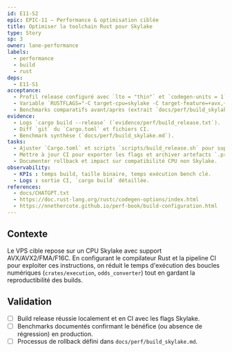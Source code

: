 ```yaml
---
id: E11-S2
epic: EPIC-11 — Performance & optimisation ciblée
title: Optimiser la toolchain Rust pour Skylake
type: Story
sp: 3
owner: lane-performance
labels:
  - performance
  - build
  - rust
deps:
  - E11-S1
acceptance:
  - Profil release configuré avec `lto = "thin"` et `codegen-units = 1` dans le `Cargo.toml` workspace, validé par build `cargo build --release`.
  - Variable `RUSTFLAGS="-C target-cpu=skylake -C target-feature=+avx,+avx2,+fma,+f16c"` documentée et intégrée au pipeline CI/CD (`ci/build.yml`).
  - Benchmarks comparatifs avant/après (extrait `docs/perf/build_skylake.md`) montrant le gain ou absence de régression.
evidence:
  - Logs `cargo build --release` (`evidence/perf/build_release.txt`).
  - Diff `git` du `Cargo.toml` et fichiers CI.
  - Benchmark synthèse (`docs/perf/build_skylake.md`).
tasks:
  - Ajuster `Cargo.toml` et scripts `scripts/build_release.sh` pour supporter RUSTFLAGS spécifiques Skylake.
  - Mettre à jour CI pour exporter les flags et archiver artefacts `.profdata` le cas échéant.
  - Documenter rollback et impact sur compatibilité CPU non Skylake.
observability:
  - KPIs : temps build, taille binaire, temps exécution bench clé.
  - Logs : sortie CI, `cargo build` détaillée.
references:
  - docs/CHATGPT.txt
  - https://doc.rust-lang.org/rustc/codegen-options/index.html
  - https://nnethercote.github.io/perf-book/build-configuration.html
---
```


## Contexte
Le VPS cible repose sur un CPU Skylake avec support AVX/AVX2/FMA/F16C. En configurant le compilateur Rust et la pipeline CI pour exploiter ces instructions, on réduit le temps d'exécution des boucles numériques (`crates/execution`, `odds_converter`) tout en gardant la reproductibilité des builds.

## Validation
- [ ] Build release réussie localement et en CI avec les flags Skylake.
- [ ] Benchmarks documentés confirmant le bénéfice (ou absence de régression) en production.
- [ ] Processus de rollback défini dans `docs/perf/build_skylake.md`.
